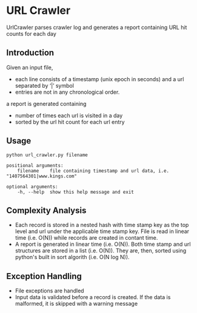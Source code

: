 URL Crawler
============
UrlCrawler parses crawler log and generates a report containing URL hit counts for each day

Introduction
-------------
Given an input file, 

- each line consists of a timestamp (unix epoch in seconds) and a url separated by ‘|’ symbol
- entries are not in any chronological order. 

a report is generated containing
- number of times each url is visited in a day
- sorted by the url hit count for each url entry

Usage
------

    python url_crawler.py filename
    
    positional arguments:
        filename    file containing timestamp and url data, i.e. "1407564301|www.kings.com"

    optional arguments:
        -h, --help  show this help message and exit

Complexity Analysis
--------------------
- Each record is stored in a nested hash with time stamp key as the top level and url under the applicable time stamp key. File is read in linear time (i.e. O(N)) while records are created in contant time.
- A report is generated in linear time (i.e. O(N)). Both time stamp and url structures are stored in a list (i.e. O(N)). They are, then, sorted using python's built in sort algorith (i.e. O(N log N)).

Exception Handling
-------------------
- File exceptions are handled
- Input data is validated before a record is created. If the data is malformed, it is skipped with a warning message